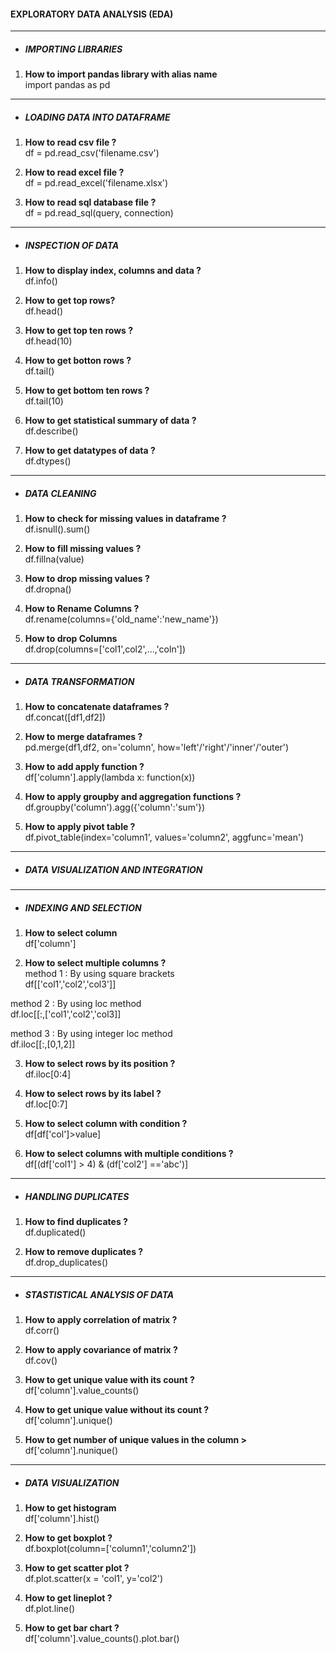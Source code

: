 #### EXPLORATORY DATA ANALYSIS (EDA)
------------------------------------
- ##### IMPORTING LIBRARIES
1. <b>How to import pandas library with alias name</b><br>
import pandas as pd
------------------------------------
- ##### LOADING DATA INTO DATAFRAME
1. <b>How to read csv file ?</b> <br>
df = pd.read_csv('filename.csv')

2. <b>How to read excel file ?</b> <br>
df = pd.read_excel('filename.xlsx')

3. <b>How to read sql database file ?</b><br>
df = pd.read_sql(query, connection)
------------------------------------
- ##### INSPECTION OF DATA
1. <b> How to display index, columns and data ?</b><br>
df.info()

2. <b> How to get top rows?</b><br>
df.head()

3. <b> How to get top ten rows ?</b><br>
df.head(10)

4. <b> How to get botton rows ?</b><br>
df.tail()

5. <b> How to get bottom ten rows ?</b><br>
df.tail(10)

6. <b> How to get statistical summary of data ?</b><br>
df.describe()

7. <b> How to get datatypes of data ?</b><br>
df.dtypes()
------------------------------------
- ##### DATA CLEANING

1. <b> How to check for missing values in dataframe ? </b><br>
df.isnull().sum()

3. <b>How to fill missing values ?</b><br>
df.fillna(value)

4. <b>How to drop missing values ?</b><br>
df.dropna()

5. <b>How to Rename Columns ?</b><br>
df.rename(columns={'old_name':'new_name'})

6. <b>How to drop Columns</b><br>
df.drop(columns=['col1',col2',...,'coln'])
------------------------------------------------------------------------
- ##### DATA TRANSFORMATION
1. <b>How to concatenate dataframes ?</b><br>
df.concat([df1,df2])

2. <b>How to merge dataframes ?</b><br>
pd.merge(df1,df2, on='column', how='left'/'right'/'inner'/'outer')

3. <b>How to add apply function ?</b><br>
df['column'].apply(lambda x: function(x))

4. <b>How to apply groupby and aggregation functions ?</b><br>
df.groupby('column').agg({'column':'sum'})

5. <b>How to apply pivot table ?</b><br>
df.pivot_table(index='column1', values='column2', aggfunc='mean')
------------------------------------------------------------------------
- ##### DATA VISUALIZATION AND INTEGRATION 
------------------------------------------------------------------------
- ##### INDEXING AND SELECTION
1. <b>How to select column</b><br>
df['column']

2. <b>How to select multiple columns ?</b><br>
method 1 : By using square brackets<br>
df[['col1','col2','col3']]

method 2 : By using loc method<br>
df.loc[[:,['col1','col2','col3]]

method 3 : By using integer loc method<br>
df.iloc[[:,[0,1,2]]

3. <b>How to select rows by its position ?</b><br>
df.iloc[0:4]

4. <b>How to select rows by its label ?</b><br>
df.loc[0:7]

5. <b>How to select column with condition ?</b><br>
df[df['col']>value]

6. <b>How to select columns with multiple conditions ?</b><br>
df[(df['col1'] > 4) & (df['col2'] =='abc')]

------------------------------------------------------------------------
- ##### HANDLING DUPLICATES
1. <b> How to find duplicates ?</b><br>
df.duplicated()

2. <b> How to remove duplicates ?</b><br>
df.drop_duplicates()
------------------------------------------------------------------------
- ##### STASTISTICAL ANALYSIS OF DATA
1. <b> How to apply correlation of matrix ?</b><br>
df.corr()

2. <b> How to apply covariance of matrix ?</b><br>
df.cov()

3. <b> How to get unique value with its count ?</b><br>
df['column'].value_counts()

4. <b> How to get unique value without its count ?</b><br>
df['column'].unique()

5. <b> How to get number of unique values in the column ></b><br>
df['column'].nunique()
------------------------------------------------------------------------
- ##### DATA VISUALIZATION
1. <b>How to get histogram </b><br>
df['column'].hist()

2. <b>How to get boxplot ?</b><br>
df.boxplot(column=['column1','column2'])

3. <b>How to get scatter plot ?</b><br>
df.plot.scatter(x = 'col1', y='col2')

4. <b>How to get lineplot ?</b><br>
df.plot.line()

5. <b>How to get bar chart ?</b><br>
df['column'].value_counts().plot.bar()


